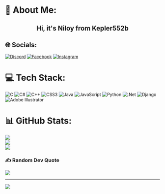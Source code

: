 # 💫 About Me:
<h2 align="center">Hi, it's Niloy from Kepler552b</h2>


## 🌐 Socials:
[![Discord](https://img.shields.io/badge/Discord-%237289DA.svg?logo=discord&logoColor=white)](htttps://discord.gg/Niloy1421) [![Facebook](https://img.shields.io/badge/Facebook-%231877F2.svg?logo=Facebook&logoColor=white)](https://facebook.com/niloy.does.nothing) [![Instagram](https://img.shields.io/badge/Instagram-%23E4405F.svg?logo=Instagram&logoColor=white)](https://instagram.com/niloymajumder_) 

# 💻 Tech Stack:
![C](https://img.shields.io/badge/c-%2300599C.svg?style=flat&logo=c&logoColor=white) ![C#](https://img.shields.io/badge/c%23-%23239120.svg?style=flat&logo=c-sharp&logoColor=white) ![C++](https://img.shields.io/badge/c++-%2300599C.svg?style=flat&logo=c%2B%2B&logoColor=white) ![CSS3](https://img.shields.io/badge/css3-%231572B6.svg?style=flat&logo=css3&logoColor=white) ![Java](https://img.shields.io/badge/java-%23ED8B00.svg?style=flat&logo=java&logoColor=white) ![JavaScript](https://img.shields.io/badge/javascript-%23323330.svg?style=flat&logo=javascript&logoColor=%23F7DF1E) ![Python](https://img.shields.io/badge/python-3670A0?style=flat&logo=python&logoColor=ffdd54) ![.Net](https://img.shields.io/badge/.NET-5C2D91?style=flat&logo=.net&logoColor=white) ![Django](https://img.shields.io/badge/django-%23092E20.svg?style=flat&logo=django&logoColor=white) ![Adobe Illustrator](https://img.shields.io/badge/adobeillustrator-%23FF9A00.svg?style=flat&logo=adobeillustrator&logoColor=white)
# 📊 GitHub Stats:
![](https://github-readme-stats.vercel.app/api?username=niloymajumder&theme=blue-green&hide_border=false&include_all_commits=false&count_private=false)<br/>
![](https://github-readme-streak-stats.herokuapp.com/?user=niloymajumder&theme=blue-green&hide_border=false)<br/>
![](https://github-readme-stats.vercel.app/api/top-langs/?username=niloymajumder&theme=blue-green&hide_border=false&include_all_commits=false&count_private=false&layout=compact)

### ✍️ Random Dev Quote
![](https://quotes-github-readme.vercel.app/api?type=horizontal&theme=merko)

---
[![](https://visitcount.itsvg.in/api?id=niloymajumder&icon=2&color=0)](https://visitcount.itsvg.in)

<!-- Proudly created with GPRM ( https://gprm.itsvg.in ) -->
